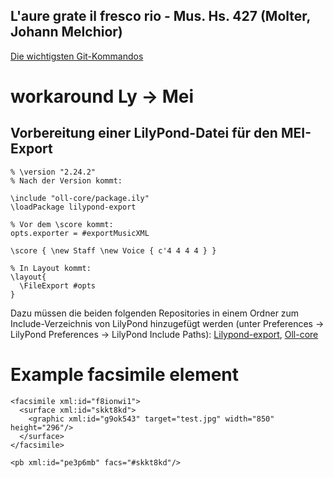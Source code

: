 ## L'aure grate il fresco rio - Mus. Hs. 427 (Molter, Johann Melchior)

[Die wichtigsten Git-Kommandos](https://thomas-leister.de/git-fuer-einsteiger/)

# workaround Ly -> Mei
## Vorbereitung einer LilyPond-Datei für den MEI-Export
```
% \version "2.24.2"
% Nach der Version kommt:

\include "oll-core/package.ily"
\loadPackage lilypond-export

% Vor dem \score kommt:
opts.exporter = #exportMusicXML

\score { \new Staff \new Voice { c'4 4 4 4 } } 

% In Layout kommt:
\layout{
  \FileExport #opts
}
```
Dazu müssen die beiden folgenden Repositories in einem Ordner zum Include-Verzeichnis von LilyPond hinzugefügt werden (unter Preferences -> LilyPond Preferences -> LilyPond Include Paths): [Lilypond-export](https://github.com/openlilylib/lilypond-export), [Oll-core](https://github.com/openlilylib/oll-core)

# Example facsimile element
```
<facsimile xml:id="f8ionwi1">
  <surface xml:id="skkt8kd">
    <graphic xml:id="g9ok543" target="test.jpg" width="850" height="296"/>
  </surface>
</facsimile>
```

```
<pb xml:id="pe3p6mb" facs="#skkt8kd"/>
```
